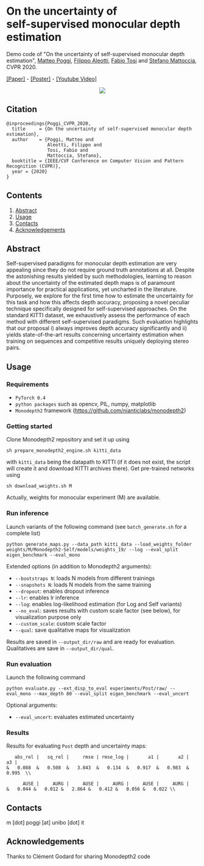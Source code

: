 # On the uncertainty of <br> self-supervised monocular depth estimation

Demo code of "On the uncertainty of self-supervised monocular depth estimation", [Matteo Poggi](https://vision.disi.unibo.it/~mpoggi/), [Filippo Aleotti](https://filippoaleotti.github.io/website/), [Fabio Tosi](https://vision.disi.unibo.it/~ftosi/) and [Stefano Mattoccia](https://vision.disi.unibo.it/~smatt/), CVPR 2020.

[[Paper]](https://mattpoggi.github.io/assets/papers/poggi2020cvpr.pdf) - [[Poster]](https://mattpoggi.github.io/assets/papers/poggi2020cvpr_poster.pdf) - [[Youtube Video]](https://www.youtube.com/watch?v=bxVPXqf4zt4)

<p align="center"> 
<img src=https://mattpoggi.github.io/assets/img/uncertainty/poggi2020cvpr.gif>
</p>

## Citation
```shell
@inproceedings{Poggi_CVPR_2020,
  title     = {On the uncertainty of self-supervised monocular depth estimation},
  author    = {Poggi, Matteo and
               Aleotti, Filippo and
               Tosi, Fabio and
               Mattoccia, Stefano},
  booktitle = {IEEE/CVF Conference on Computer Vision and Pattern Recognition (CVPR)},
  year = {2020}
}
```   

## Contents

1. [Abstract](#abstract)
2. [Usage](#usage)
3. [Contacts](#contacts)
4. [Acknowledgements](#acknowledgements)

## Abstract

Self-supervised paradigms for monocular depth estimation are very appealing since they do not require ground truth annotations at all. Despite the astonishing results yielded by such methodologies, learning to reason about the uncertainty of the estimated depth maps is of paramount importance for practical applications, yet uncharted in the literature. Purposely, we explore for the first time how to estimate the uncertainty for this task and how this affects depth accuracy, proposing a novel peculiar technique specifically designed for self-supervised approaches. On the standard KITTI dataset, we exhaustively assess the performance of each method with different self-supervised paradigms. Such evaluation highlights that our proposal i) always improves depth accuracy significantly and ii) yields state-of-the-art results concerning uncertainty estimation when training on sequences and competitive results uniquely deploying stereo pairs. 

## Usage

### Requirements

* `PyTorch 0.4` 
* `python packages` such as opencv, PIL, numpy, matplotlib
* `Monodepth2` framework (https://github.com/nianticlabs/monodepth2)

### Getting started

Clone Monodepth2 repository and set it up using

```shell
sh prepare_monodepth2_engine.sh kitti_data
```
with `kitti_data` being the datapath to KITTI (if it does not exist, the script will create it and download KITTI archives there). 
Get pre-trained networks using

```
sh download_weights.sh M
```
Actually, weights for monocular experiment (M) are available.

### Run inference

Launch variants of the following command (see `batch_generate.sh` for a complete list)

```shell
python generate_maps.py --data_path kitti_data --load_weights_folder weights/M/Monodepth2-Self/models/weights_19/ --log --eval_split eigen_benchmark --eval_mono
```

Extended options (in addition to Monodepth2 arguments):
* `--bootstraps N`: loads N models from different trainings
* `--snapshots N`: loads N models from the same training
* `--dropout`: enables dropout inference
* `--lr`: enables lr inference
* `--log`: enables log-likelihood estimation (for Log and Self variants)
* `--no_eval`: saves results with custom scale factor (see below), for visualization purpose only
* `--custom_scale`: custom scale factor
* `--qual`: save qualitative maps for visualization

Results are saved in `--output_dir/raw` and are ready for evaluation. Qualitatives are save in `--output_dir/qual`.

### Run evaluation

Launch the following command

```shell
python evaluate.py --ext_disp_to_eval experiments/Post/raw/ --eval_mono --max_depth 80 --eval_split eigen_benchmark --eval_uncert
```

Optional arguments:
* `--eval_uncert`: evaluates estimated uncertainty

### Results

Results for evaluating `Post` depth and uncertainty maps:

```
   abs_rel |   sq_rel |     rmse | rmse_log |       a1 |       a2 |       a3 |
&   0.088  &   0.508  &   3.843  &   0.134  &   0.917  &   0.983  &   0.995  \\

      AUSE |     AURG |     AUSE |     AURG |     AUSE |     AURG |
&   0.044 &   0.012 &   2.864 &   0.412 &   0.056 &   0.022 \\
```

## Contacts
m [dot] poggi [at] unibo [dot] it

## Acknowledgements

Thanks to Clément Godard for sharing Monodepth2 code
